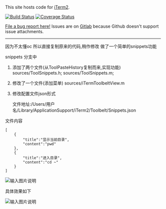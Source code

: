This site hosts code for <a href="https://iterm2.com">iTerm2</a>.

[![Build Status](https://travis-ci.org/gnachman/iTerm2.svg?branch=master)](https://travis-ci.org/gnachman/iTerm2)
[![Coverage Status](https://coveralls.io/repos/github/gnachman/iTerm2/badge.svg?branch=master)](https://coveralls.io/github/gnachman/iTerm2?branch=master)

<a href="https://iterm2.com/bugs">File a bug report here!</a> Issues are on <a href="https://gitlab.com/gnachman/iterm2/issues">Gitlab</a> because Github doesn't support issue attachments.

*************
因为不太懂oc 所以直接复制原来的代码,稍作修改 做了一个简单的snippets功能

snippets 分支中

1. 添加了两个文件(从ToolPasteHistory复制而来,实现功能)
   sources/ToolSnippets.h;
   sources/ToolSnippets.m;

2. 修改了一个文件(添加菜单)
   sources/iTermToolbeltView.m

3. 修改配置文件json形式 

   文件地址:/Users/用户名/Library/ApplicationSupport/iTerm2/Toolbelt/Snippets.json

文件内容 

```
[
    {
        "title":"显示当前目录",
        "content":"pwd"
    },
    {
        "title":"进入目录",
        "content":"cd ~"
    }
]
```
![输入图片说明](https://images.gitee.com/uploads/images/2018/1102/153512_26720f41_2135690.png "屏幕截图.png")

具体效果如下 

![输入图片说明](https://images.gitee.com/uploads/images/2018/1102/153335_8c136d74_2135690.gif "iTerm2-snippets.gif")
